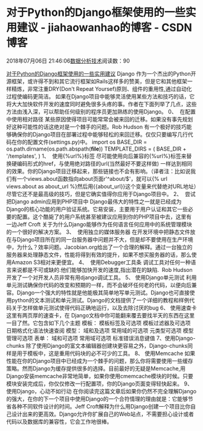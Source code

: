 
# 对于Python的Django框架使用的一些实用建议 - jiahaowanhao的博客 - CSDN博客


2018年07月06日 21:46:06[数据分析技术](https://me.csdn.net/jiahaowanhao)阅读数：90


[对于Python的Django框架使用的一些实用建议](http://cda.pinggu.org/view/26020.html)
Django 作为一个杰出的Python开源框架，或许得不到和其它流行框架如Rails这样多的赞美，但是它和其他框架一样精炼，非常注重DRY(Don't Repeat Yoursef)原则、组件的重用性,通过自动化过程使编码更简洁。
如果在Django项目中能够灵活使用某些方法和技巧的话，它将大大加快软件开发的速度同时避免很多头疼的事。作者在下面列举了几点，这些方法由浅入深，可以帮助任何级别的程序员更加熟练的使用Django。
0、  在配置中使用相对路径
某些原因使得项目可能常常会被来回的迁移。如果没有事先规划好这种可能性的话这绝对是一个棘手的问题。Rob Hudson 有一个极好的技巧能够确保你的Django项目在部署过程中能够轻松的来回迁移。仅仅只要编写几行代码在你的配置文件(settings.py)中。
import os
BASE_DIR = os.path.dirname(os.path.abspath(__file__))
TEMPLATE_DIRS = (
BASE_DIR + '/templates',
)
1、  使用{%url%}标签
尽可能使用向后兼容的{%url%}标签来替换硬编码形式的href，与使用绝对路径的url(当然最好不要这样做) 一样达到相同的效果。你的Django项目迁移起来，那些链接也不会有影响。（译者注：比如说我们有一个views.about函数指向about页面r'^about/$'，就可以{% url views.about as about_url %}然后用{{about_url}}这个变量来代替绝对URL地址）尽管它还不是最高级的技巧，但是它确实值得你应用于Django项目中。
2、  尝试把Django admin应用到PHP项目中
Django最伟大的特性之一就是已经成为Django的核心功能的用户验证系统。它易安装，主要用于用户认证和其它一些必要的配置。这个酷毙了的用户系统甚至被建议应用到你的PHP项目中去，这里有一边Jeff Croft 关于为什么Django能够作为任何语言任何应用中的系统管理模块的一个很好的解决方案。
3、  使用独立的媒体服务器
在开发环境中把静态文件放在与Django项目所在的同一台服务器中问题并不大，但是却不要使用在生产环境中，为什么？效率问题。Jacobian.org给出了一个合理的解释。通过一台独立的服务器来处理静态文件，性能将得到有效的提升，如果不想买服务器的话，那么使用Amazon S3相对来更便宜。
4、  使用Debugger工具条
调试工具对任何一种语言来说都是不可或缺的.他们能够加快开发的速度,指出潜在的缺陷.  Rob Hudson开发了一个对开发人员非常有用django调试工具。
5、 使用Django单元测试
利用单元测试确保你代码的改变和预期的一样，而不会破坏任何老的代码，以便向后兼容。Django一个强大的特性就是他能极其简单地写单元测试。Django也可直接使用python的文本测试和单元测试。Django的文档提供了一个详细的教程和样例代码关于怎样做单元测试使得代码正确地运行，以及去除讨厌的bug
6、 使用速查卡
这里有两页厚的速查卡，在 Django文档中你可能翻来覆去要找半天的东西在这里一目了然。它包含如下几个主题
模板：
模板标签及可选项
模板过滤器及可选项
日期格式化语法快速查阅
模型：
域和及选项
常用域的可选项
元类型可选项
模型管理可选项
表单：
域和可选项
常用域可选项
标准错误消息键值
7、使用Django-chunks
除了使用Django的富文本编辑器创建块更容易之外，Django-chunks同样是用于模板中，这是重用代码块的必不可少的工具。
8、 使用Memcache
如果性能在你的Django项目中已经成为一个棘手的问题，那么你将需要使用一些缓存策略。然而Django为缓存提供很多的选择。目前最好的无疑是Memcache,用Django安装memcache非常地简单，如果你使用cmemcache模块的时候。只要模块安装完成后，你仅仅修改一行配置项，你的Django页面变得轻快起来。
9、使用Django，心动不如行动
在你阅读完这篇文章后如果你仍然不完全理解Django的强大，在你的下一个项目中使用Django的一个合符情理的理由就是：它能够节省各种不同软件设计的时间。Jeff Croft解释为什么用Django创建一个项目比你自己设计出来的更高效。Django允许你扩展自己的Web站点，不需要担心设计或者代码以及数据库的兼容性，它会工作地很棒。

